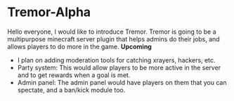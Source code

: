 # Tremor-Alpha
Hello everyone, I would like to introduce Tremor. Tremor is going to be a multipurpose minecraft server plugin that helps admins do their jobs, and allows players to do more in the game. 
**Upcoming**
- I plan on adding moderation tools for catching xrayers, hackers, etc.
- Party system: This would allow players to be more active in the server and to get rewards when a goal is met.
- Admin panel: The admin panel would have players on them that you can spectate, and a ban/kick module too.
